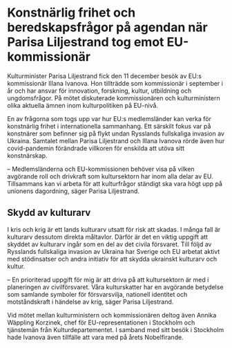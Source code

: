 # Konstnärlig frihet och beredskapsfrågor på agendan när Parisa Liljestrand tog emot EU-kommissionär

Kulturminister Parisa Liljestrand fick den 11 december besök av EU:s kommissionär Illana Ivanova. Hon tillträdde som kommissionär i september i år och har ansvar för innovation, forskning, kultur, utbildning och ungdomsfrågor. På mötet diskuterade kommissionären och kulturministern olika aktuella ämnen inom kulturpolitiken på EU\-nivå.


En av frågorna som togs upp var hur EU:s medlemsländer kan verka för konstnärlig frihet i internationella sammanhang. Ett särskilt fokus var på konstnärer som befinner sig på flykt undan Rysslands fullskaliga invasion av Ukraina. Samtalet mellan Parisa Liljestrand och Illana Ivanova rörde även hur covid\-pandemin förändrade villkoren för enskilda att utöva sitt konstnärskap.

– Medlemsländerna och EU\-kommissionen behöver visa på vilken avgörande roll och drivkraft som kultursektorn har inom alla delar av EU. Tillsammans kan vi arbeta för att kulturfrågor ständigt ska vara högt upp på unionens dagordning, säger Parisa Liljestrand.

## Skydd av kulturarv

I kris och krig är ett lands kulturarv utsatt för risk att skadas. I många fall är kulturarv dessutom direkta måltavlor. Därför är det en viktig uppgift att skyddet av kulturarv ingår som en del av det civila försvaret. Till följd av Rysslands fullskaliga invasion av Ukraina har Sverige och EU arbetat aktivt med stödinsatser och andra initiativ för att skydda ukrainskt kulturarv och kultur.

– En prioriterad uppgift för mig är att driva på att kultursektorn är med i planeringen av civilförsvaret. Våra kulturskatter har en avgörande betydelse som samlande symboler för försvarsvilja, nationell identitet och motståndskraft i händelse av krig, säger Parisa Liljestrand.

Vid mötet mellan kulturministern och kommissionären deltog även Annika Wäppling Korzinek, chef för EU\-representationen i Stockholm och tjänstemän från Kulturdepartementet. I samband med sitt besök i Stockholm hade Ivanova även tillfälle att vara med på årets Nobelfirande.
